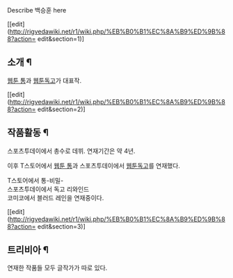 Describe 백승훈 here

[[edit](http://rigvedawiki.net/r1/wiki.php/%EB%B0%B1%EC%8A%B9%ED%9B%88?action=
edit&section=1)]

## 소개 ¶

  

[웹툰 통](%EC%9B%B9%ED%88%B0%20%ED%86%B5.md)과 [웹툰독고](%EC%9B%B9%ED%88%B0%20%EB%8F%85%EA%B3%A0.md)가 대표작.

  
  
  

[[edit](http://rigvedawiki.net/r1/wiki.php/%EB%B0%B1%EC%8A%B9%ED%9B%88?action=
edit&section=2)]

## 작품활동 ¶

  

스포츠투데이에서 총수로 데뷔. 연재기간은 약 4년.

  

이후 T스토어에서 [웹툰 통](%EC%9B%B9%ED%88%B0%20%ED%86%B5.md)과 스포츠투데이에서 [웹툰독고](%EC%9B%B9%ED%88%B0%20%EB%8F%85%EA%B3%A0.md)를 연재했다.

  

T스토어에서 통-비밀-  
스포츠투데이에서 독고 리와인드  
코미코에서 블러드 레인을 연재중이다.

  
  

[[edit](http://rigvedawiki.net/r1/wiki.php/%EB%B0%B1%EC%8A%B9%ED%9B%88?action=
edit&section=3)]

## 트리비아 ¶

  

연재한 작품들 모두 글작가가 따로 있다.

